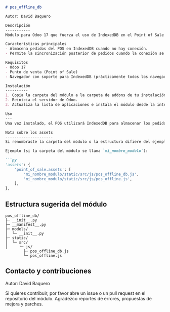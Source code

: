 ```markdown

# pos_offline_db

Autor: David Baquero

Descripción
-----------
Módulo para Odoo 17 que fuerza el uso de IndexedDB en el Point of Sale (POS). Cuando el POS está sin conexión, los pedidos se almacenan localmente en IndexedDB para su posterior sincronización.

Características principales
- Almacena pedidos del POS en IndexedDB cuando no hay conexión.
- Permite la sincronización posterior de pedidos cuando la conexión se restablece.

Requisitos
- Odoo 17
- Punto de venta (Point of Sale)
- Navegador con soporte para IndexedDB (prácticamente todos los navegadores modernos)

Instalación
----------
1. Copia la carpeta del módulo a la carpeta de addons de tu instalación de Odoo.
2. Reinicia el servidor de Odoo.
3. Actualiza la lista de aplicaciones e instala el módulo desde la interfaz de Odoo.

Uso
---
Una vez instalado, el POS utilizará IndexedDB para almacenar los pedidos realizados mientras el terminal esté offline. Cuando el terminal recupere la conexión, los pedidos permanecerán en la base local hasta que se implemente/ejecute la lógica de sincronización.

Nota sobre los assets
---------------------
Si renombraste la carpeta del módulo o la estructura difiere del ejemplo, actualiza las rutas de los assets en `__manifest__.py` para que apunten correctamente a los archivos JS/CSS incluidos.

Ejemplo (si la carpeta del módulo se llama `mi_nombre_modulo`):

```py
'assets': {
    'point_of_sale.assets': [
        'mi_nombre_modulo/static/src/js/pos_offline_db.js',
        'mi_nombre_modulo/static/src/js/pos_offline.js',
    ],
},
```

Estructura sugerida del módulo
------------------------------
```
pos_offline_db/
├─ __init__.py
├─ __manifest__.py
├─ models/
│  └─ __init__.py
├─ static/
│  └─ src/
│     └─ js/
        ├─ pos_offline_db.js
        └─ pos_offline.js
```

Contacto y contribuciones
-------------------------
Autor: David Baquero

Si quieres contribuir, por favor abre un issue o un pull request en el repositorio del módulo. Agradezco reportes de errores, propuestas de mejora y parches.
